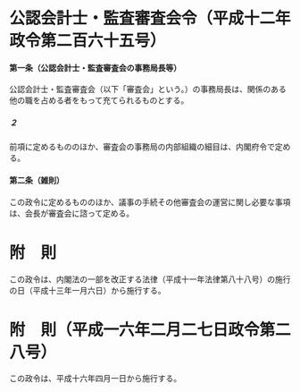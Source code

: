 # 公認会計士・監査審査会令（平成十二年政令第二百六十五号）
#### 第一条（公認会計士・監査審査会の事務局長等）
公認会計士・監査審査会（以下「審査会」という。）の事務局長は、関係のある他の職を占める者をもって充てられるものとする。
##### ２
前項に定めるもののほか、審査会の事務局の内部組織の細目は、内閣府令で定める。
#### 第二条（雑則）
この政令に定めるもののほか、議事の手続その他審査会の運営に関し必要な事項は、会長が審査会に諮って定める。
# 附　則
この政令は、内閣法の一部を改正する法律（平成十一年法律第八十八号）の施行の日（平成十三年一月六日）から施行する。
# 附　則（平成一六年二月二七日政令第二八号）
この政令は、平成十六年四月一日から施行する。
